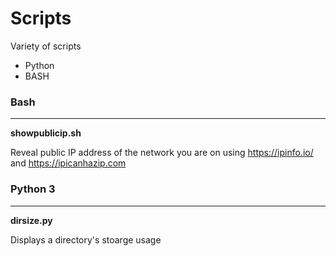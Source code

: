 # Scripts

Variety of scripts 
- Python
- BASH



### Bash
---
**showpublicip.sh**

Reveal public IP address of the network you are on using https://ipinfo.io/ and https://ipicanhazip.com



### Python 3
---

**dirsize.py**

Displays a directory's stoarge usage
